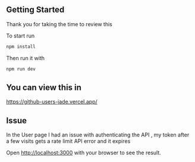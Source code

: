 ## Getting Started

Thank you for taking the time to review this

To start run

```bash
npm install
```

Then run it with

```bash
npm run dev
```

## You can view this in 
https://github-users-jade.vercel.app/

## Issue
In the User page I had an issue with authenticating the API , my token after a few visits gets a rate limit API error and it expires


Open [http://localhost:3000](http://localhost:3000) with your browser to see the result.
